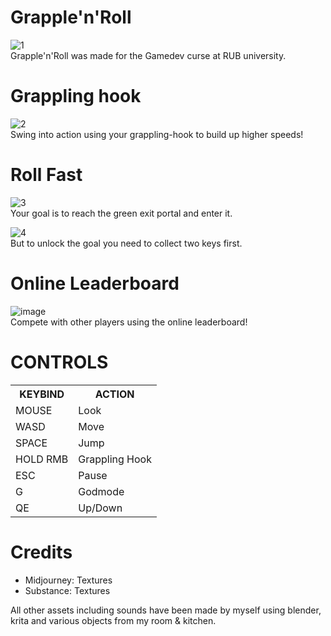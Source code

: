 # Grapple'n'Roll
![1](https://github.com/Umbrason/Grapple-n-Roll/assets/45980080/813bec76-5172-456d-9dc1-41c236cc2c5b)<br>
Grapple'n'Roll was made for the Gamedev curse at RUB university.

# Grappling hook
![2](https://github.com/Umbrason/Grapple-n-Roll/assets/45980080/bf1c60ee-2302-4b7a-a843-d68b22f22c80)<br>
Swing into action using your grappling-hook to build up higher speeds!

# Roll Fast
![3](https://github.com/Umbrason/Grapple-n-Roll/assets/45980080/60dcfd70-0ddc-4150-a7d1-38bca73f2c4f)<br>
Your goal is to reach the green exit portal and enter it.

![4](https://github.com/Umbrason/Grapple-n-Roll/assets/45980080/f9682172-ac29-4867-b235-b8d39a4fec40)<br>
But to unlock the goal you need to collect two keys first.

# Online Leaderboard
![image](https://github.com/Umbrason/Grapple-n-Roll/assets/45980080/ed646631-98ab-4223-b7fc-4ec96d86ca59)<br>
Compete with other players using the online leaderboard!

# CONTROLS
<table>
  <tr>
    <th>KEYBIND</th> 
    <th>ACTION</th>
  </tr>
  <tr>
    <td>MOUSE</td> 
    <td>Look</td>
  </tr>
  <tr>
    <td>WASD</td> 
    <td>Move</td>
  </tr>
  <tr>
    <td>SPACE</td>
    <td>Jump</td>
  </tr>
  <tr>
    <td>HOLD RMB</td>
    <td>Grappling Hook</td>
  </tr>  
  <tr>
    <td>ESC</td>
    <td>Pause</td>
  </tr>
  <tr>  
    <td>G</td>
    <td>Godmode</td>
  </tr>  
  <tr>  
    <td>QE</td>
    <td>Up/Down</td>
  </tr>  
</table>

# Credits
- Midjourney: Textures
- Substance: Textures <br>

All other assets including sounds have been made by myself using blender, krita and various objects from my room & kitchen.
